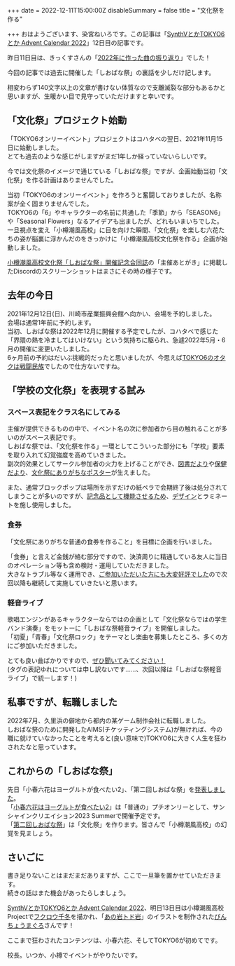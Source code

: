 +++
date = 2022-12-11T15:00:00Z
disableSummary = false
title = "文化祭を作る"

+++
おはようございます、染宮ねいろです。この記事は「[SynthVとかTOKYO6とか Advent Calendar 2022](https://adventar.org/calendars/8111)」12日目の記事です。

昨日11日目は、きっくすさんの「[2022年に作った曲の振り返り](https://note.com/studiobiotope/n/n7607ad373691)」でした！

今回の記事では過去に開催した「しおばな祭」の裏話を少しだけ記します。

<!-- more -->

相変わらず140文字以上の文章が書けない体質なので支離滅裂な部分もあるかと思いますが、生暖かい目で見守っていただけますと幸いです。

## 「文化祭」プロジェクト始動

「TOKYO6オンリーイベント」プロジェクトはコハタベの翌日、2021年11月15日に始動しました。  
とても過去のような感じがしますがまだ1年しか経っていないらしいです。

今では文化祭のイメージで通じている「しおばな祭」ですが、企画始動当初「文化祭」を作る計画はありませんでした。

当初「TOKYO6のオンリーイベント」を作ろうと奮闘しておりましたが、名称案が全く固まりませんでした。  
TOKYO6の「6」やキャラクターの名前に共通した「季節」から「SEASON6」や「Seasonal Flowers」なるアイデアも出ましたが、どれもいまいちでした。  
一旦視点を変え「小樽潮風高校」に目を向けた瞬間、「文化祭」を楽しむ六花たちの姿が脳裏に浮かんだのをきっかけに「小樽潮風高校文化祭を作る」企画が始動しました。

[小樽潮風高校文化祭「しおばな祭」開催記念合同誌](https://booth.pm/ja/items/3851309)の「主催あとがき」に掲載したDiscordのスクリーンショットはまさにその時の様子です。

## 去年の今日

2021年12月12日(日)、川崎市産業振興会館へ向かい、会場を予約しました。  
会場は通常1年前に予約します。  
当初、しおばな祭は2022年12月に開催する予定でしたが、コハタベで感じた「界隈の熱を冷ましてはいけない」という気持ちに駆られ、急遽2022年5月・6月の開催に変更いたしました。  
6ヶ月前の予約はだいぶ挑戦的だったと思いましたが、今思えば[TOKYO6のオタクは戦闘民族](https://note.com/studiobiotope/n/n0163430d8fa4)でしたので仕方ないですね。

## 「学校の文化祭」を表現する試み

### スペース表記をクラス名にしてみる

主催が提供できるものの中で、イベント名の次に参加者から目の触れることが多いのがスペース表記です。  
しおばな祭では、「文化祭を作る」一環としてこういった部分にも「学校」要素を取り入れて幻覚強度を高めていきました。  
副次的効果としてサークル参加者の火力を上げることができ、[図書だより](https://twitter.com/HinagikuBooks/status/1520600421576118273)や[保健だより](https://twitter.com/fromiko0608/status/1520718252011188224)、[文化祭にありがちなポスター](https://twitter.com/zeke_22/status/1521824744726999041)が生えました。

また、通常ブロックポップは場所を示すだけの紙ペラで会期終了後は処分されてしまうことが多いのですが、[記念品として機能させるため](https://twitter.com/kazawara/status/1523115127775850496)、[デザイン](https://twitter.com/nct_kohatabe/status/1520240652667465728)とラミネートを施し使用しました。

### 食券

「文化祭にありがちな普通の食券を作ること」を目標に企画を行いました。

「食券」と言えど金銭が絡む部分ですので、決済周りに精通している友人に当日のオペレーション等も含め検討・運用していただきました。  
大きなトラブル等なく運用でき、[ご参加いただいた方にも大変好評でした](https://twitter.com/toropesirodasi/status/1522875671592472576)ので次回以降も継続して実施していきたいと思います。

### 軽音ライブ

歌唱エンジンがあるキャラクターならではの企画として「文化祭ならではの学生バンド演奏」をモットーに「しおばな祭軽音ライブ」を開催しました。  
「初夏」「青春」「文化祭ロック」をテーマとし楽曲を募集したところ、多くの方にご参加いただきました。

とても良い曲ばかりですので、[ぜひ聞いてみてください！](https://www.nicovideo.jp/tag/%E3%81%97%E3%81%8A%E3%81%B0%E3%81%AA%E7%A5%AD%E8%BB%BD%E9%9F%B3%E3%83%A9%E3%82%A4%E3%83%96)  
(タグの表記ゆれについては申し訳ないです……、次回以降は「しおばな祭軽音ライブ」で統一します！)

## 私事ですが、転職しました

2022年7月、久里浜の僻地から都内の某ゲーム制作会社に転職しました。  
しおばな祭のために開発したAIMS(チケッティングシステム)が無ければ、今の職に就けていなかったことを考えると(良い意味で)TOKYO6に大きく人生を狂わされたなと思っています。

## これからの「しおばな祭」

先日「小春六花はヨーグルトが食べたい2」、「第二回しおばな祭」を[発表しました](https://twitter.com/nct_kohatabe/status/1600082631793729538)。  
「[小春六花はヨーグルトが食べたい2](https://kohatabe.jp)」は「普通の」プチオンリーとして、サンシャインクリエイション2023 Summerで開催予定です。  
「[第二回しおばな祭](https://shiokazehs.jp)」は「文化祭」を作ります。皆さんで「小樽潮風高校」の幻覚を見ましょう。

## さいごに

書き足りないことはまだまだありますが、ここで一旦筆を置かせていただきます。  
続きの話はまた機会があったらしましょう。

[SynthVとかTOKYO6とか Advent Calendar 2022](https://adventar.org/calendars/8111)、明日13日目は小樽潮風高校Projectで[フクロウ千冬](https://twitter.com/s_akasakov/status/1456886811012177923)を描かれ、「[あの岩トド岩](https://www.nicovideo.jp/watch/sm41008959)」のイラストを制作された[びんちょうまぐろ](https://twitter.com/maguro8989)さんです！

ここまで狂わされたコンテンツは、小春六花、そしてTOKYO6が初めてです。

校長。いつか、小樽でイベントがやりたいです。